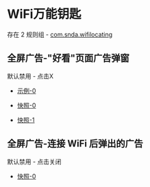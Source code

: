 # WiFi万能钥匙

存在 2 规则组 - [com.snda.wifilocating](/src/apps/com.snda.wifilocating.ts)

## 全屏广告-"好看"页面广告弹窗

默认禁用 - 点击X

- [示例-0](https://m.gkd.li/57941037/e6a94c34-6580-4bf5-8c44-16c9c9534be4)

- [快照-0](https://i.gkd.li/i/14032794)
- [快照-1](https://i.gkd.li/i/14256643)

## 全屏广告-连接 WiFi 后弹出的广告

默认禁用 - 点击关闭

- [快照-0](https://i.gkd.li/i/14622506)
